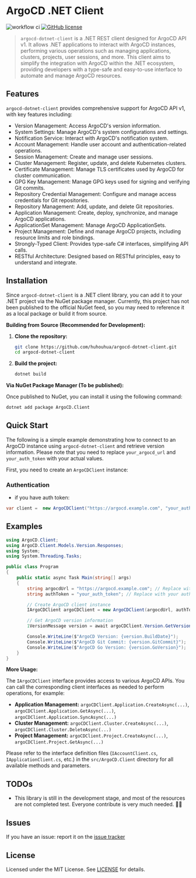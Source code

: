 # ArgoCD .NET Client
![workflow ci](https://github.com/huhouhua/argocd-dotnet-client/actions/workflows/dotnet.yml/badge.svg)
[![GitHub license](https://img.shields.io/badge/license-MIT-blue.svg)](https://github.com/huhouhua/argocd-dotnet-client/blob/main/LICENSE)

> `argocd-dotnet-client` is a .NET REST client designed for ArgoCD API v1. It allows .NET applications to interact with ArgoCD instances,
> performing various operations such as managing applications, clusters, projects, user sessions, and more. This client aims to simplify
> the integration with ArgoCD within the .NET ecosystem, providing developers with a type-safe and easy-to-use interface to automate and manage ArgoCD resources.


## Features

`argocd-dotnet-client` provides comprehensive support for ArgoCD API v1, with key features including:

- Version Management: Access ArgoCD's version information.
- System Settings: Manage ArgoCD's system configurations and settings.
- Notification Service: Interact with ArgoCD's notification system.
- Account Management: Handle user account and authentication-related operations.
- Session Management: Create and manage user sessions.
- Cluster Management: Register, update, and delete Kubernetes clusters.
- Certificate Management: Manage TLS certificates used by ArgoCD for cluster communication.
- GPG Key Management: Manage GPG keys used for signing and verifying Git commits.
- Repository Credential Management: Configure and manage access credentials for Git repositories.
- Repository Management: Add, update, and delete Git repositories.
- Application Management: Create, deploy, synchronize, and manage ArgoCD applications.
- ApplicationSet Management: Manage ArgoCD ApplicationSets.
- Project Management: Define and manage ArgoCD projects, including resource limits and role bindings.
- Strongly-Typed Client: Provides type-safe C# interfaces, simplifying API calls.
- RESTful Architecture: Designed based on RESTful principles, easy to understand and integrate.


## Installation

Since `argocd-dotnet-client` is a .NET client library, you can add it to your .NET project via the NuGet package manager. Currently, this project has not been published to the official NuGet feed, so you may need to reference it as a local package or build it from source.

**Building from Source (Recommended for Development):**

1.  **Clone the repository:**
    ```bash
    git clone https://github.com/huhouhua/argocd-dotnet-client.git
    cd argocd-dotnet-client
    ```
2.  **Build the project:**
    ```bash
    dotnet build
    ```

**Via NuGet Package Manager (To be published):**

Once published to NuGet, you can install it using the following command:

```bash
dotnet add package ArgoCD.Client
```

##  Quick Start

The following is a simple example demonstrating how to connect to an ArgoCD instance using `argocd-dotnet-client` and retrieve version information. Please note that you need to replace `your_argocd_url` and `your_auth_token` with your actual values.

First, you need to create an `ArgoCDClient` instance:

### Authentication
- if you have auth token:
```csharp
var client =  new ArgoCDClient("https://argocd.example.com", "your_auth_token");
```

## Examples
```csharp
using ArgoCD.Client;
using ArgoCD.Client.Models.Version.Responses;
using System;
using System.Threading.Tasks;

public class Program
{
    public static async Task Main(string[] args)
    {
        string argocdUrl = "https://argocd.example.com"; // Replace with your ArgoCD instance URL
        string authToken = "your_auth_token"; // Replace with your authentication token

        // Create ArgoCD client instance
        IArgoCDClient argoCDClient = new ArgoCDClient(argocdUrl, authToken);

        // Get ArgoCD version information
        1VersionMessage version = await argoCDClient.Version.GetVersionAsync();

        Console.WriteLine($"ArgoCD Version: {version.BuildDate}");
        Console.WriteLine($"ArgoCD Git Commit: {version.GitCommit}");
        Console.WriteLine($"ArgoCD Go Version: {version.GoVersion}");
    }
}
```

**More Usage:**

The `IArgoCDClient` interface provides access to various ArgoCD APIs. You can call the corresponding client interfaces as needed to perform operations, for example:

*   **Application Management:** `argoCDClient.Application.CreateAsync(...)`, `argoCDClient.Application.GetAsync(...)`, `argoCDClient.Application.SyncAsync(...)`
*   **Cluster Management:** `argoCDClient.Cluster.CreateAsync(...)`, `argoCDClient.Cluster.DeleteAsync(...)`
*   **Project Management:** `argoCDClient.Project.CreateAsync(...)`, `argoCDClient.Project.GetAsync(...)`

Please refer to the interface definition files (`IAccountClient.cs`, `IApplicationClient.cs`, etc.) in the `src/ArgoCD.Client` directory for all available methods and parameters.


## TODOs

- This library is still in the development stage, and most of the resources are not completed test. Everyone contribute is very much needed. 🙋‍♂️

## Issues

If you have an issue: report it on the [issue tracker](https://github.com/huhouhua/argocd-dotnet-client/issues)


##  License

Licensed under the MIT License. See [LICENSE](LICENSE) for details.
